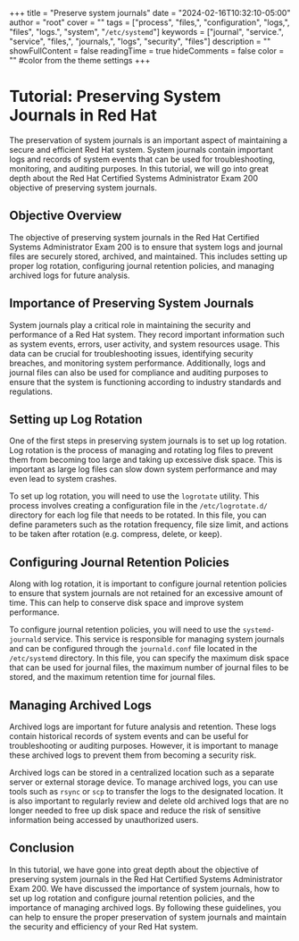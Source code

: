 +++
title = "Preserve system journals"
date = "2024-02-16T10:32:10-05:00"
author = "root"
cover = ""
tags = ["process", "files,", "configuration", "logs,", "files", "logs.", "system", "`/etc/systemd`"]
keywords = ["journal", "service.", "service", "files,", "journals,", "logs", "security", "files"]
description = ""
showFullContent = false
readingTime = true
hideComments = false
color = "" #color from the theme settings
+++


# Tutorial: Preserving System Journals in Red Hat

The preservation of system journals is an important aspect of maintaining a secure and efficient Red Hat system. System journals contain important logs and records of system events that can be used for troubleshooting, monitoring, and auditing purposes. In this tutorial, we will go into great depth about the Red Hat Certified Systems Administrator Exam 200 objective of preserving system journals.

## Objective Overview
The objective of preserving system journals in the Red Hat Certified Systems Administrator Exam 200 is to ensure that system logs and journal files are securely stored, archived, and maintained. This includes setting up proper log rotation, configuring journal retention policies, and managing archived logs for future analysis.

## Importance of Preserving System Journals
System journals play a critical role in maintaining the security and performance of a Red Hat system. They record important information such as system events, errors, user activity, and system resources usage. This data can be crucial for troubleshooting issues, identifying security breaches, and monitoring system performance. Additionally, logs and journal files can also be used for compliance and auditing purposes to ensure that the system is functioning according to industry standards and regulations.

## Setting up Log Rotation
One of the first steps in preserving system journals is to set up log rotation. Log rotation is the process of managing and rotating log files to prevent them from becoming too large and taking up excessive disk space. This is important as large log files can slow down system performance and may even lead to system crashes.

To set up log rotation, you will need to use the `logrotate` utility. This process involves creating a configuration file in the `/etc/logrotate.d/` directory for each log file that needs to be rotated. In this file, you can define parameters such as the rotation frequency, file size limit, and actions to be taken after rotation (e.g. compress, delete, or keep).

## Configuring Journal Retention Policies
Along with log rotation, it is important to configure journal retention policies to ensure that system journals are not retained for an excessive amount of time. This can help to conserve disk space and improve system performance.

To configure journal retention policies, you will need to use the `systemd-journald` service. This service is responsible for managing system journals and can be configured through the `journald.conf` file located in the `/etc/systemd` directory. In this file, you can specify the maximum disk space that can be used for journal files, the maximum number of journal files to be stored, and the maximum retention time for journal files.

## Managing Archived Logs
Archived logs are important for future analysis and retention. These logs contain historical records of system events and can be useful for troubleshooting or auditing purposes. However, it is important to manage these archived logs to prevent them from becoming a security risk.

Archived logs can be stored in a centralized location such as a separate server or external storage device. To manage archived logs, you can use tools such as `rsync` or `scp` to transfer the logs to the designated location. It is also important to regularly review and delete old archived logs that are no longer needed to free up disk space and reduce the risk of sensitive information being accessed by unauthorized users.

## Conclusion
In this tutorial, we have gone into great depth about the objective of preserving system journals in the Red Hat Certified Systems Administrator Exam 200. We have discussed the importance of system journals, how to set up log rotation and configure journal retention policies, and the importance of managing archived logs. By following these guidelines, you can help to ensure the proper preservation of system journals and maintain the security and efficiency of your Red Hat system.